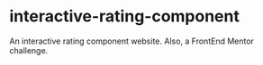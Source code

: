 # interactive-rating-component
An interactive rating component website. Also, a FrontEnd Mentor challenge.
